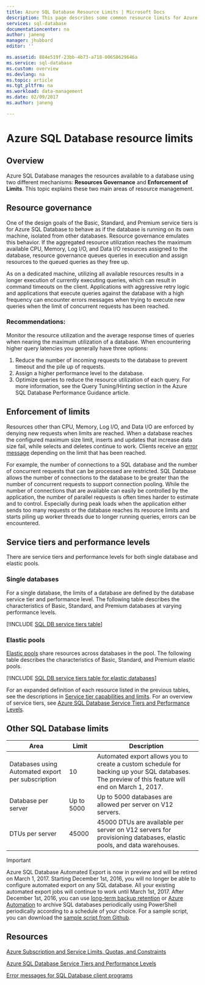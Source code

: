 ```yaml
---
title: Azure SQL Database Resource Limits | Microsoft Docs
description: This page describes some common resource limits for Azure SQL Database.
services: sql-database
documentationcenter: na
author: janeng
manager: jhubbard
editor: ''

ms.assetid: 884e519f-23bb-4b73-a718-00658629646a
ms.service: sql-database
ms.custom: overview
ms.devlang: na
ms.topic: article
ms.tgt_pltfrm: na
ms.workload: data-management
ms.date: 02/09/2017
ms.author: janeng

---
```

# Azure SQL Database resource limits
## Overview
Azure SQL Database manages the resources available to a database using two different mechanisms: **Resources Governance** and **Enforcement of Limits**. This topic explains these two main areas of resource management.

## Resource governance
One of the design goals of the Basic, Standard, and Premium service tiers is for Azure SQL Database to behave as if the database is running on its own machine, isolated from other databases. Resource governance emulates this behavior. If the aggregated resource utilization reaches the maximum available CPU, Memory, Log I/O, and Data I/O resources assigned to the database, resource governance queues queries in execution and assign resources to the queued queries as they free up.

As on a dedicated machine, utilizing all available resources results in a longer execution of currently executing queries, which can result in command timeouts on the client. Applications with aggressive retry logic and applications that execute queries against the database with a high frequency can encounter errors messages when trying to execute new queries when the limit of concurrent requests has been reached.

### Recommendations:
Monitor the resource utilization and the average response times of queries when nearing the maximum utilization of a database. When encountering higher query latencies you generally have three options:

1. Reduce the number of incoming requests to the database to prevent timeout and the pile up of requests.
2. Assign a higher performance level to the database.
3. Optimize queries to reduce the resource utilization of each query. For more information, see the Query Tuning/Hinting section in the Azure SQL Database Performance Guidance article.

## Enforcement of limits
Resources other than CPU, Memory, Log I/O, and Data I/O are enforced by denying new requests when limits are reached. When a database reaches the configured maximum size limit, inserts and updates that increase data size fail, while selects and deletes continue to work. Clients receive an [error message](sql-database-develop-error-messages.md) depending on the limit that has been reached.

For example, the number of connections to a SQL database and the number of concurrent requests that can be processed are restricted. SQL Database allows the number of connections to the database to be greater than the number of concurrent requests to support connection pooling. While the number of connections that are available can easily be controlled by the application, the number of parallel requests is often times harder to estimate and to control. Especially during peak loads when the application either sends too many requests or the database reaches its resource limits and starts piling up worker threads due to longer running queries, errors can be encountered.

## Service tiers and performance levels
There are service tiers and performance levels for both single database and elastic pools.

### Single databases
For a single database, the limits of a database are defined by the database service tier and performance level. The following table describes the characteristics of Basic, Standard, and Premium databases at varying performance levels.

[!INCLUDE [SQL DB service tiers table](../../includes/sql-database-service-tiers-table.md)]

### Elastic pools
[Elastic pools](sql-database-elastic-pool.md) share resources across databases in the pool. The following table describes the characteristics of Basic, Standard, and Premium elastic pools.

[!INCLUDE [SQL DB service tiers table for elastic databases](../../includes/sql-database-service-tiers-table-elastic-pools.md)]

For an expanded definition of each resource listed in the previous tables, see the descriptions in [Service tier capabilities and limits](sql-database-performance-guidance.md#service-tier-capabilities-and-limits). For an overview of service tiers, see [Azure SQL Database Service Tiers and Performance Levels](sql-database-service-tiers.md).

## Other SQL Database limits
| Area | Limit | Description |
| --- | --- | --- |
| Databases using Automated export per subscription |10 |Automated export allows you to create a custom schedule for backing up your SQL databases. The preview of this feature will end on March 1, 2017.  |
| Database per server |Up to 5000 |Up to 5000 databases are allowed per server on V12 servers. |
| DTUs per server |45000 |45000 DTUs are available per server on V12 servers for provisioning databases, elastic pools, and data warehouses. |

> [!IMPORTANT]
> Azure SQL Database Automated Export is now in preview and will be retired on March 1, 2017. Starting December 1st, 2016, you will no longer be able to configure automated export on any SQL database. All your existing automated export jobs will continue to work until March 1st, 2017. After December 1st, 2016, you can use [long-term backup retention](sql-database-long-term-retention.md) or [Azure Automation](../automation/automation-intro.md) to archive SQL databases periodically using PowerShell periodically according to a schedule of your choice. For a sample script, you can download the [sample script from Github](https://github.com/Microsoft/sql-server-samples/tree/master/samples/manage/azure-automation-automated-export). 
>


## Resources
[Azure Subscription and Service Limits, Quotas, and Constraints](../azure-subscription-service-limits.md)

[Azure SQL Database Service Tiers and Performance Levels](sql-database-service-tiers.md)

[Error messages for SQL Database client programs](sql-database-develop-error-messages.md)

